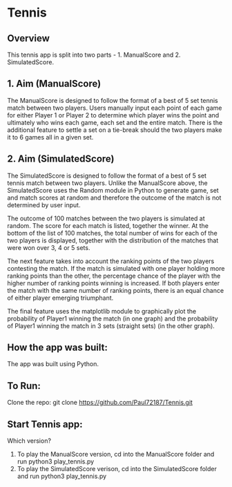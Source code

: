 # Tennis

## Overview
This tennis app is split into two parts - 1. ManualScore and 2. SimulatedScore.

## 1. Aim (ManualScore)
The ManualScore is designed to follow the format of a best of 5 set tennis match between two players. Users manually input each point of each game for either Player 1 or Player 2 to determine which player wins the point and ultimately who wins each game, each set and the entire match. There is the additional feature to settle a set on a tie-break should the two players make it to 6 games all in a given set.

## 2. Aim (SimulatedScore)
The SimulatedScore is designed to follow the format of a best of 5 set tennis match between two players. Unlike the ManualScore above, the SimulatedScore uses the Random module in Python to generate game, set and match scores at random and therefore the outcome of the match is not determined by user input. 

The outcome of 100 matches between the two players is simulated at random. The score for each match is listed, together the winner. At the bottom of the list of 100 matches, the total number of wins for each of the two players is displayed, together with the distribution of the matches that were won over 3, 4 or 5 sets.

The next feature takes into account the ranking points of the two players contesting the match. If the match is simulated with one player holding more ranking points than the other, the percentage chance of the player with the higher number of ranking points winning is increased. If both players enter the match with the same number of ranking points, there is an equal chance of either player emerging triumphant.

The final feature uses the matplotlib module to graphically plot the probability of Player1 winning the match (in one graph) and the probability of Player1 winning the match in 3 sets (straight sets) (in the other graph).

## How the app was built:
The app was built using Python.

## To Run:
Clone the repo: git clone https://github.com/Paul72187/Tennis.git

## Start Tennis app:
Which version?
1. To play the ManualScore version, cd into the ManualScore folder and run python3 play_tennis.py
2. To play the SimulatedScore verison, cd into the SimulatedScore folder and run python3 play_tennis.py

